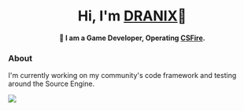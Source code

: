 <h1 align="center">Hi, I'm <a href="https://github.com/dran1x">DRANIX</a>🕋</h1>
<p align="center">
	<b>👋 I am a Game Developer, Operating <a href="https://csfire.gg/">CSFire</a>.</b>
</p>

### About
I'm currently working on my community's code framework and testing around the Source Engine.

![](https://komarev.com/ghpvc/?dran1x&color=ff69b4&style=flat)
